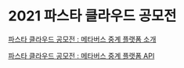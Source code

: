 # 2021 파스타 클라우드 공모전

[파스타 클라우드 공모전 : 메타버스 중계 플랫폼 소개][id]

[id]: https://drive.google.com/file/d/16bliDKtOv3jQpgR4OEyhLiNcUl8I8D0L/view?usp=drive_link

[파스타 클라우드 공모전 : 메타버스 중계 플랫폼 API][api]

[api]: https://drive.google.com/file/d/1C8Xo46-hnV_IaoVy8sRz3T5iZPxubkwn/view?usp=drive_link
